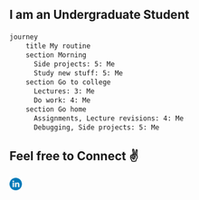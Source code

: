 

<!--
**iMuhammadwaseem/iMuhammadwaseem** is a ✨ _special_ ✨ repository because its `README.md` (this file) appears on your GitHub profile.

Here are some ideas to get you started:

- 🔭 I’m currently working on ...
- 🌱 I’m currently learning ...
- 👯 I’m looking to collaborate on ...
- 🤔 I’m looking for help with ...
- 💬 Ask me about ...
- 📫 How to reach me: ...
- 😄 Pronouns: ...
- ⚡ Fun fact: ...
-->


##   I am an Undergraduate Student
<!--
- 📚 I’m currently learning everything related to tech
- 🥅 2022 Goals: Contribute to Open Source projects
- 🤐 Fond of Apple Products 💻 

<br />

-->
```mermaid
journey
    title My routine
    section Morning
      Side projects: 5: Me
      Study new stuff: 5: Me
    section Go to college
      Lectures: 3: Me
      Do work: 4: Me
    section Go home
      Assignments, Lecture revisions: 4: Me
      Debugging, Side projects: 5: Me
```

## Feel free to Connect ✌

[<img align="left" alt="iMuhammadWaseem | Linkedin" width="22px" src="/linkedin.png?raw=true" />][linkedin]
<!-- [<img align="left" alt="imuhammadwaseem17 | Instagram" width="22px" src="/instagram.png" />][instagram]




[instagram]: https://instagram.com/imuhammadwaseem17 -->
[linkedin]: https://linkedin.com/in/imuhammadwaseem
